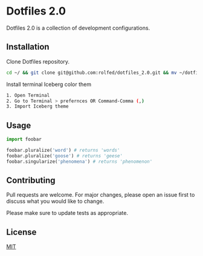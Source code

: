 # Dotfiles 2.0

Dotfiles 2.0 is a collection of development configurations. 

## Installation

Clone Dotfiles repository.

```bash
cd ~/ && git clone git@github.com:rolfed/dotfiles_2.0.git && mv ~/dotfiles_2.0 ~/dotfiles
```

Install terminal Iceberg color them

```bash
1. Open Terminal
2. Go to Terminal > prefernces OR Command-Comma (,)
3. Import Iceberg theme 
```

## Usage

```python
import foobar

foobar.pluralize('word') # returns 'words'
foobar.pluralize('goose') # returns 'geese'
foobar.singularize('phenomena') # returns 'phenomenon'
```

## Contributing
Pull requests are welcome. For major changes, please open an issue first to discuss what you would like to change.

Please make sure to update tests as appropriate.

## License
[MIT](https://choosealicense.com/licenses/mit/)

